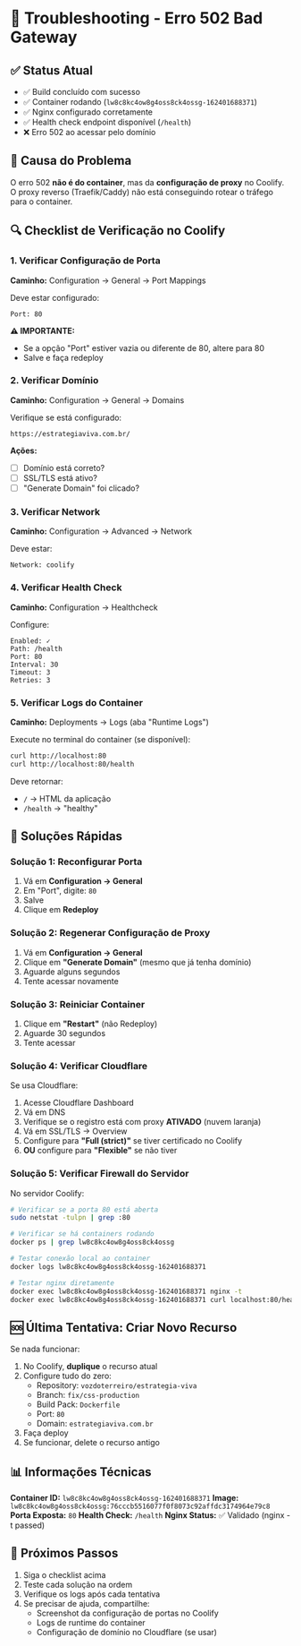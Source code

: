 # 🔧 Troubleshooting - Erro 502 Bad Gateway

## ✅ Status Atual
- ✅ Build concluído com sucesso
- ✅ Container rodando (`lw8c8kc4ow8g4oss8ck4ossg-162401688371`)
- ✅ Nginx configurado corretamente
- ✅ Health check endpoint disponível (`/health`)
- ❌ Erro 502 ao acessar pelo domínio

## 🎯 Causa do Problema

O erro 502 **não é do container**, mas da **configuração de proxy** no Coolify. O proxy reverso (Traefik/Caddy) não está conseguindo rotear o tráfego para o container.

## 🔍 Checklist de Verificação no Coolify

### 1. Verificar Configuração de Porta

**Caminho:** Configuration → General → Port Mappings

Deve estar configurado:
```
Port: 80
```

**⚠️ IMPORTANTE:** 
- Se a opção "Port" estiver vazia ou diferente de 80, altere para 80
- Salve e faça redeploy

### 2. Verificar Domínio

**Caminho:** Configuration → General → Domains

Verifique se está configurado:
```
https://estrategiaviva.com.br/
```

**Ações:**
- [ ] Domínio está correto?
- [ ] SSL/TLS está ativo?
- [ ] "Generate Domain" foi clicado?

### 3. Verificar Network

**Caminho:** Configuration → Advanced → Network

Deve estar:
```
Network: coolify
```

### 4. Verificar Health Check

**Caminho:** Configuration → Healthcheck

Configure:
```
Enabled: ✓
Path: /health
Port: 80
Interval: 30
Timeout: 3
Retries: 3
```

### 5. Verificar Logs do Container

**Caminho:** Deployments → Logs (aba "Runtime Logs")

Execute no terminal do container (se disponível):
```bash
curl http://localhost:80
curl http://localhost:80/health
```

Deve retornar:
- `/` → HTML da aplicação
- `/health` → "healthy"

## 🚀 Soluções Rápidas

### Solução 1: Reconfigurar Porta
1. Vá em **Configuration → General**
2. Em "Port", digite: `80`
3. Salve
4. Clique em **Redeploy**

### Solução 2: Regenerar Configuração de Proxy
1. Vá em **Configuration → General**
2. Clique em **"Generate Domain"** (mesmo que já tenha domínio)
3. Aguarde alguns segundos
4. Tente acessar novamente

### Solução 3: Reiniciar Container
1. Clique em **"Restart"** (não Redeploy)
2. Aguarde 30 segundos
3. Tente acessar

### Solução 4: Verificar Cloudflare
Se usa Cloudflare:
1. Acesse Cloudflare Dashboard
2. Vá em DNS
3. Verifique se o registro está com proxy **ATIVADO** (nuvem laranja)
4. Vá em SSL/TLS → Overview
5. Configure para **"Full (strict)"** se tiver certificado no Coolify
6. **OU** configure para **"Flexible"** se não tiver

### Solução 5: Verificar Firewall do Servidor
No servidor Coolify:
```bash
# Verificar se a porta 80 está aberta
sudo netstat -tulpn | grep :80

# Verificar se há containers rodando
docker ps | grep lw8c8kc4ow8g4oss8ck4ossg

# Testar conexão local ao container
docker logs lw8c8kc4ow8g4oss8ck4ossg-162401688371

# Testar nginx diretamente
docker exec lw8c8kc4ow8g4oss8ck4ossg-162401688371 nginx -t
docker exec lw8c8kc4ow8g4oss8ck4ossg-162401688371 curl localhost:80/health
```

## 🆘 Última Tentativa: Criar Novo Recurso

Se nada funcionar:

1. No Coolify, **duplique** o recurso atual
2. Configure tudo do zero:
   - Repository: `vozdoterreiro/estrategia-viva`
   - Branch: `fix/css-production`
   - Build Pack: `Dockerfile`
   - Port: `80`
   - Domain: `estrategiaviva.com.br`
3. Faça deploy
4. Se funcionar, delete o recurso antigo

## 📊 Informações Técnicas

**Container ID:** `lw8c8kc4ow8g4oss8ck4ossg-162401688371`
**Image:** `lw8c8kc4ow8g4oss8ck4ossg:76cccb5516077f0f8073c92affdc3174964e79c8`
**Porta Exposta:** `80`
**Health Check:** `/health`
**Nginx Status:** ✅ Validado (nginx -t passed)

## 🔗 Próximos Passos

1. Siga o checklist acima
2. Teste cada solução na ordem
3. Verifique os logs após cada tentativa
4. Se precisar de ajuda, compartilhe:
   - Screenshot da configuração de portas no Coolify
   - Logs de runtime do container
   - Configuração de domínio no Cloudflare (se usar)
